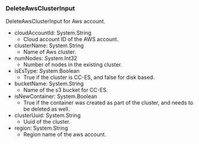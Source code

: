 ### DeleteAwsClusterInput
DeleteAwsClusterInput for Aws account.

- cloudAccountId: System.String
  - Cloud account ID of the AWS account.
- clusterName: System.String
  - Name of Aws cluster.
- numNodes: System.Int32
  - Number of nodes in the existing cluster.
- isEsType: System.Boolean
  - True if the cluster is CC-ES, and false for disk based.
- bucketName: System.String
  - Name of the s3 bucket for CC-ES.
- isNewContainer: System.Boolean
  - True if the container was created as part of the cluster, and needs to be deleted as well.
- clusterUuid: System.String
  - Uuid of the cluster.
- region: System.String
  - Region name of the aws account.
